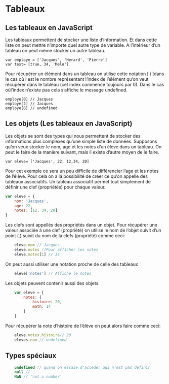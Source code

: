 # Tableaux 

## Les tableaux en JavaScript

Les tableaux permettent de stocker une liste d’information. Et dans cette liste on peut mettre n’importe quel autre type de variable. A l’intérieur d’un tableau on peut même stocker un autre tableau.
	
    var employe = ['Jacques', 'Herard', 'Pierre']
    var test= [true, 34, 'Melo']

Pour récupérer un élément dans un tableau on utilise cette notation [ i ]dans le cas où i est le nombre représentant l’index de l’élément qu’on veut récupérer dans le tableau (cet index commence toujours par 0). Dans le cas oùl’index n’existe pas cela s’affiche le message undefined.
	
    employe[0] // Jacques
    employe[2] // Jacques
    employe[8] // undefined


## Les objets (Les tableaux en JavaScript)

Les objets se sont des types qui nous permettent de stocker des informations plus complexes qu’une simple liste de données. Supposons qu’on veux stocker le nom, age et les notes d’un élève dans un tableau. On peut le faire de la manière suivant, mais il existe d’autre moyen de le faire.

    var eleve= ['Jacques', 22, 12,34, 20]

Pour cet exemple ce sera un peu difficile de différencier l’age et les notes de l’élève. Pour cela on a la possibilité de créer ce qu’on appelle des tableaux associatifs. Un tableau associatif permet tout simplement de définir une clef (propriétés) pour chaque valeur.

```js
var eleve = {
    nom: 'Jacques',
    age: 22,
    notes: [12, 34, 20] 
}
```

Les clefs sont appellés des propriétés dans un objet. Pour récupérer une valeur associée à une clef (propriété) on utilise le nom de l’objet suivit d’un point (.) suivit du nom de la clefs (propriété) comme ceci:
```js	
    eleve.nom // Jacques
    eleve.notes //Pour afficher les notes
    eleve.notes[1] // 34
```
On peut aussi utiliser une notation proche de celle des tableaux
```js	
    eleve['notes'] // Affiche le notes
```
Les objets peuvent contenir aussi des objets.
```js	
    var eleve = {
        notes: {
            histoire: 20,
            math: 14   
        }   
    }
```
Pour récupérer la note d’histoire de l’élève on peut alors faire comme ceci:
```js	
    eleve.notes.histoire// 20
    eleves.nom // undefined
```
## Types spéciaux
```js
    undefined // quand on essaie d'accéder qui n'est pas definir
    null // 
    NaN // 'not a number'
```